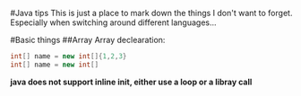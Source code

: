 #Java tips
This is just a place to mark down the things I don't want to forget.
Especially when switching around different languages...

#Basic things
##Array
Array declearation:
```java
int[] name = new int[]{1,2,3}
int[] name = new int[]
```
**java does not support inline init, either use a loop or a libray call**
